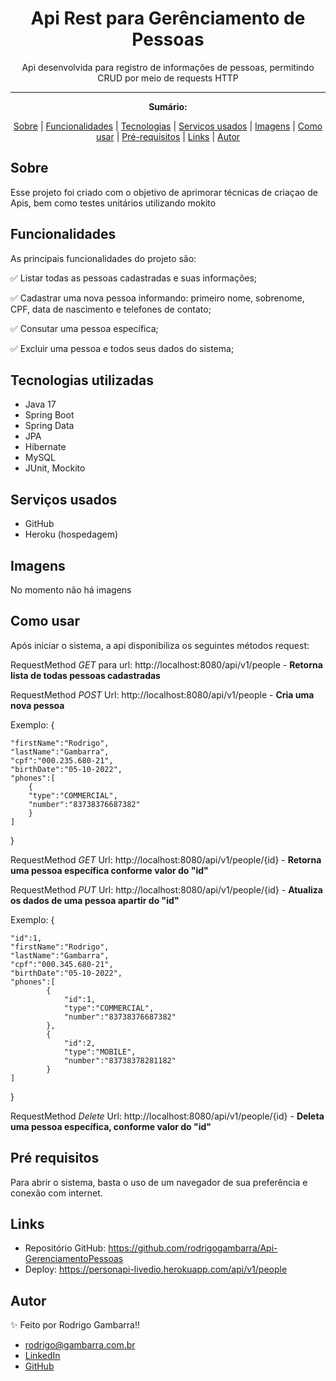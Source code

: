 <h1 align="center">Api Rest para Gerênciamento de Pessoas</h1>
<p align="center">Api desenvolvida para registro de informações de pessoas, permitindo CRUD por meio de requests HTTP</p>

---

**<p align="center">Sumário:</p>**
<p align="center">
<a href="#sobre">Sobre</a> |
<a href="#funcionalidades">Funcionalidades</a> |
<a href="#tecnologias">Tecnologias</a> |
<a href="#serviços-usados">Serviços usados</a> |
<a href="#imagens">Imagens</a> |
<a href="#como-usar">Como usar</a> |
<a href="#pré-requisitos">Pré-requisitos</a> |
<a href="#links">Links</a> |
<a href="#autor">Autor</a></p>



## Sobre
Esse projeto foi criado com o objetivo de aprimorar técnicas de criaçao de Apis, bem como testes unitários utilizando mokito

## Funcionalidades
As principais funcionalidades do projeto são:

✅ Listar todas as pessoas cadastradas e suas informações;

✅ Cadastrar uma nova pessoa informando: primeiro nome, sobrenome, CPF, data de nascimento e telefones de contato;

✅ Consutar uma pessoa específica;

✅ Excluir uma pessoa e todos seus dados do sistema;


## Tecnologias utilizadas
* Java 17
* Spring Boot
* Spring Data
* JPA
* Hibernate
* MySQL
* JUnit, Mockito


## Serviços usados
* GitHub
* Heroku (hospedagem)

## Imagens
<p>No momento não há imagens</p>

## Como usar
<p>Após iniciar o sistema, a api disponibiliza os seguintes métodos request:</p>

RequestMethod <i>GET</i> para url: http://localhost:8080/api/v1/people - <b>Retorna lista de todas pessoas cadastradas</b>

RequestMethod <i>POST</i> Url: http://localhost:8080/api/v1/people - <b>Cria uma nova pessoa</b>

Exemplo:
{

    "firstName":"Rodrigo",
    "lastName":"Gambarra",
    "cpf":"000.235.680-21",
    "birthDate":"05-10-2022",
    "phones":[
        {
        "type":"COMMERCIAL",
        "number":"83738376687382"
        }
    ]

}

RequestMethod <i>GET</i> Url: http://localhost:8080/api/v1/people/{id} - <b>Retorna uma pessoa específica conforme valor do "id"</b>


RequestMethod <i>PUT</i> Url: http://localhost:8080/api/v1/people/{id} - <b>Atualiza os dados de uma pessoa apartir do "id"</b>

Exemplo:
{

    "id":1,
    "firstName":"Rodrigo",
    "lastName":"Gambarra",
    "cpf":"000.345.680-21",
    "birthDate":"05-10-2022",
    "phones":[
            {
                "id":1,
                "type":"COMMERCIAL",
                "number":"83738376687382"
            },
            {
                "id":2,
                "type":"MOBILE",
                "number":"83738378281182"
            }
    ]

}

RequestMethod <i>Delete</i> Url: http://localhost:8080/api/v1/people/{id} - <b>Deleta uma pessoa específica, conforme valor do "id"</b>


## Pré requisitos
Para abrir o sistema, basta o uso de um navegador de sua preferência e conexão com internet.

## Links
* Repositório GitHub: https://github.com/rodrigogambarra/Api-GerenciamentoPessoas
* Deploy: https://personapi-livedio.herokuapp.com/api/v1/people

## Autor
✨ Feito por Rodrigo Gambarra!!

* rodrigo@gambarra.com.br
* <a href="linkedin.com/in/rodrigo-gambarra-2a195b151" target=”_blank”>LinkedIn</a>
* <a href="https://github.com/rodrigogambarra" target=”_blank”>GitHub</a>
